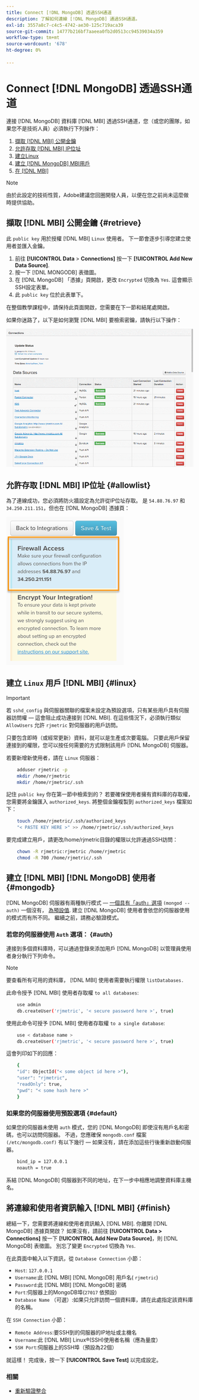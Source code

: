 ```yaml
---
title: Connect [!DNL MongoDB] 透過SSH通道
description: 了解如何連線 [!DNL MongoDB] 通過SSH通道。
exl-id: 3557a8c7-c4c5-4742-ae30-125c719aca39
source-git-commit: 14777b216bf7aaeea0fb2d0513cc94539034a359
workflow-type: tm+mt
source-wordcount: '678'
ht-degree: 0%

---
```


# Connect [!DNL MongoDB] 透過SSH通道

連接 [!DNL MongoDB] 資料庫 [!DNL MBI] 透過SSH通道，您（或您的團隊，如果您不是技術人員）必須執行下列操作：

1. [擷取 [!DNL MBI] 公開金鑰](#retrieve)
1. [允許存取 [!DNL MBI] IP位址](#allowlist)
1. [建立Linux](#linux)
1. [建立 [!DNL MongoDB] MBI用戶](#mongodb)
1. [在 [!DNL MBI]](#finish)

>[!NOTE]
>
>由於此設定的技術性質，Adobe建議您回圈開發人員，以便在您之前尚未這麼做時提供協助。

## 擷取 [!DNL MBI] 公開金鑰 {#retrieve}

此 `public key` 用於授權 [!DNL MBI] `Linux` 使用者。 下一節會逐步引導您建立使用者並匯入金鑰。

1. 前往 **[!UICONTROL Data** > **Connections]** 按一下 **[!UICONTROL Add New Data Source]**.
1. 按一下 [!DNL MONGODB] 表徵圖。
1. 在 [!DNL MongoDB] 「憑據」頁開啟，更改 `Encrypted` 切換為 `Yes`. 這會顯示SSH設定表單。
1. 此 `public key` 位於此表單下。

在整個教學課程中，請保持此頁面開啟，您需要在下一節和結尾處開啟。

如果你迷路了，以下是如何瀏覽 [!DNL MBI] 要檢索密鑰，請執行以下操作：

![擷取RJMetrics公開金鑰](../../../assets/MongoDB_Public_Key.gif)<!--{:.zoom}-->

## 允許存取 [!DNL MBI] IP位址 {#allowlist}

為了連線成功，您必須將防火牆設定為允許從IP位址存取。 是 `54.88.76.97` 和 `34.250.211.151`，但也在 [!DNL MongoDB] 憑據頁：

![MBI_Allow_Access_IPs.png](../../../assets/MBI_allow_access_IPs.png)

## 建立 `Linux` 用戶 [!DNL MBI] {#linux}

>[!IMPORTANT]
>
>若 `sshd_config` 與伺服器關聯的檔案未設定為預設選項，只有某些用戶具有伺服器訪問權 — 這會阻止成功連接到 [!DNL MBI]. 在這些情況下，必須執行類似 `AllowUsers` 允許 `rjmetric` 對伺服器的用戶訪問。

只要包含即時（或經常更新）資料，就可以是生產或次要電腦。 只要此用戶保留連接到的權限，您可以按任何需要的方式限制該用戶 [!DNL MongoDB] 伺服器。

若要新增新使用者，請在 `Linux` 伺服器：

```bash
    adduser rjmetric -p
    mkdir /home/rjmetric
    mkdir /home/rjmetric/.ssh
```

記住 `public key` 你在第一節中檢索到的？ 若要確保使用者擁有資料庫的存取權，您需要將金鑰匯入 `authorized_keys`. 將整個金鑰複製到 `authorized_keys` 檔案如下：

```bash
    touch /home/rjmetric/.ssh/authorized_keys
    "< PASTE KEY HERE >" >> /home/rjmetric/.ssh/authorized_keys
```

要完成建立用戶，請更改/home/rjmetric目錄的權限以允許通過SSH訪問：

```bash
    chown -R rjmetric:rjmetric /home/rjmetric
    chmod -R 700 /home/rjmetric/.ssh
```

## 建立 [!DNL MBI] [!DNL MongoDB] 使用者 {#mongodb}

[!DNL MongoDB] 伺服器有兩種執行模式 —  [一個具有「auth」選項](#auth) `(mongod -- auth)` 一個沒有， [為預設值](#default). 建立 [!DNL MongoDB] 使用者會依您的伺服器使用的模式而有所不同。 繼續之前，請務必驗證模式。

### 若您的伺服器使用 `Auth` 選項： {#auth}

連接到多個資料庫時，可以通過登錄來添加用戶 [!DNL MongoDB] 以管理員使用者身分執行下列命令。

>[!NOTE]
>
>要查看所有可用的資料庫， [!DNL MBI] 使用者需要執行權限 `listDatabases.`

此命令授予 [!DNL MBI] 使用者存取權 `to all databases`:

```bash
    use admin
    db.createUser('rjmetric', '< secure password here >', true)
```

使用此命令可授予 [!DNL MBI] 使用者存取權 `to a single database`:

```bash
    use < database name >
    db.createUser('rjmetric', '< secure password here >', true)
```

這會列印如下的回應：

```bash
    {
    "id": ObjectId("< some object id here >"),
    "user": "rjmetric",
    "readOnly": true,
    "pwd": "< some hash here >"
    }
```

### 如果您的伺服器使用預設選項 {#default}

如果您的伺服器未使用 `auth` 模式，您的 [!DNL MongoDB] 即使沒有用戶名和密碼，也可以訪問伺服器。 不過，您應確保 `mongodb.conf` 檔案 `(/etc/mongodb.conf)` 有以下幾行 — 如果沒有，請在添加這些行後重新啟動伺服器。

```bash
    bind_ip = 127.0.0.1
    noauth = true
```

系結 [!DNL MongoDB] 伺服器到不同的地址，在下一步中相應地調整資料庫主機名。

## 將連線和使用者資訊輸入 [!DNL MBI] {#finish}

總結一下，您需要將連線和使用者資訊輸入 [!DNL MBI]. 你離開 [!DNL MongoDB] 憑據頁開啟？ 如果沒有，請前往 **[!UICONTROL Data > Connections]** 按一下 **[!UICONTROL Add New Data Source]**，則 [!DNL MongoDB] 表徵圖。 別忘了變更 `Encrypted` 切換為 `Yes`.

在此頁面中輸入以下資訊，從 `Database Connection` 小節：

* `Host`: `127.0.0.1`
* `Username`:此 [!DNL MBI] [!DNL MongoDB] 用戶名( `rjmetric`)
* `Password`:此 [!DNL MBI] [!DNL MongoDB] 密碼
* `Port`:伺服器上的MongoDB埠(`27017` 依預設)
* `Database Name` （可選）:如果只允許訪問一個資料庫，請在此處指定該資料庫的名稱。

在 `SSH Connection` 小節：

* `Remote Address`:要SSH到的伺服器的IP地址或主機名
* `Username`:此 [!DNL MBI] Linux®(SSH)使用者名稱（應為量度）
* `SSH Port`:伺服器上的SSH埠（預設為22個）

就這樣！ 完成後，按一下 **[!UICONTROL Save Test]** 以完成設定。

### 相關

* [重新驗證整合](https://experienceleague.adobe.com/docs/commerce-knowledge-base/kb/how-to/mbi-reauthenticating-integrations.html?lang=en)
